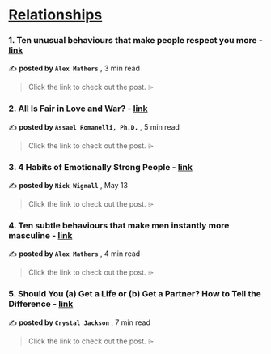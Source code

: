 
<h1><a href=https://medium.com/tag/relationships/recommended target="_blank" rel="noopener noreferrer">Relationships</a></h1>
<h3>1. Ten unusual behaviours that make people respect you more - <a href=https://medium.com/@iamalexmathers/ten-unusual-behaviours-that-make-people-respect-you-more-a38f6a5df0b5?source=tag_recommended_feed---------0-84----------relationships----------5c212629_5f1e_44bc_9993_2eb3c0418885------- target="_blank" rel="noopener noreferrer">link</a></h3>

✍️ **posted by `Alex Mathers`** <date> , 3 min read</date>

<blockquote>Click the link to check out the post. ⌲</blockquote>

<h3>2. All Is Fair in Love and War? - <a href=https://medium.com/hello-love/all-is-fair-in-love-and-war-a1b428c25732?source=tag_recommended_feed---------1-107----------relationships----------5c212629_5f1e_44bc_9993_2eb3c0418885------- target="_blank" rel="noopener noreferrer">link</a></h3>

✍️ **posted by `Assael Romanelli, Ph.D.`** <date> , 5 min read</date>

<blockquote>Click the link to check out the post. ⌲</blockquote>

<h3>3. 4 Habits of Emotionally Strong People - <a href=https://medium.com/@nickwignall/4-habits-of-emotionally-strong-people-35c1255ba5d4?source=tag_recommended_feed---------2-85----------relationships----------5c212629_5f1e_44bc_9993_2eb3c0418885------- target="_blank" rel="noopener noreferrer">link</a></h3>

✍️ **posted by `Nick Wignall`** <date> , May 13</date>

<blockquote>Click the link to check out the post. ⌲</blockquote>

<h3>4. Ten subtle behaviours that make men instantly more masculine - <a href=https://medium.com/@iamalexmathers/ten-subtle-behaviours-that-make-men-instantly-more-masculine-e3bf5d336a97?source=tag_recommended_feed---------3-84----------relationships----------5c212629_5f1e_44bc_9993_2eb3c0418885------- target="_blank" rel="noopener noreferrer">link</a></h3>

✍️ **posted by `Alex Mathers`** <date> , 4 min read</date>

<blockquote>Click the link to check out the post. ⌲</blockquote>

<h3>5. Should You (a) Get a Life or (b) Get a Partner? How to Tell the Difference - <a href=https://medium.com/heart-affairs/should-you-a-get-a-life-or-b-get-a-partner-how-to-tell-the-difference-fd98277587af?source=tag_recommended_feed---------4-107----------relationships----------5c212629_5f1e_44bc_9993_2eb3c0418885------- target="_blank" rel="noopener noreferrer">link</a></h3>

✍️ **posted by `Crystal Jackson`** <date> , 7 min read</date>

<blockquote>Click the link to check out the post. ⌲</blockquote>


